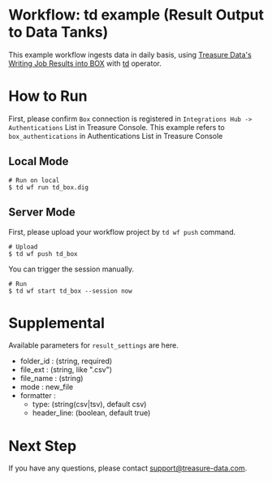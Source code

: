 # Workflow: td example (Result Output to Data Tanks)

This example workflow ingests data in daily basis, using [Treasure Data's Writing Job Results into BOX](https://docs.treasuredata.com/display/public/INT/Box+Export+Integration) with [td](https://docs.digdag.io/operators/td.html) operator.

# How to Run

First, please confirm `Box` connection is registered in `Integrations Hub -> Authentications` List in Treasure Console.
This example refers to `box_authentications` in Authentications List in Treasure Console

## Local Mode

    # Run on local
    $ td wf run td_box.dig

## Server Mode

First, please upload your workflow project by `td wf push` command.

    # Upload
    $ td wf push td_box

You can trigger the session manually.

    # Run
    $ td wf start td_box --session now

# Supplemental

Available parameters for `result_settings` are here.

- folder_id : (string, required)
- file_ext  : (string, like ".csv")
- file_name : (string)
- mode      : new_file
- formatter :
  - type: (string(csv|tsv), default csv)
  - header_line: (boolean, default true)

# Next Step

If you have any questions, please contact support@treasure-data.com.
